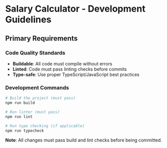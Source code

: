 # Salary Calculator - Development Guidelines

## Primary Requirements

### Code Quality Standards
- **Buildable**: All code must compile without errors
- **Linted**: Code must pass linting checks before commits
- **Type-safe**: Use proper TypeScript/JavaScript best practices

### Development Commands
```bash
# Build the project (must pass)
npm run build

# Run linter (must pass)
npm run lint

# Run type checking (if applicable)
npm run typecheck
```

**Note**: All changes must pass build and lint checks before being committed.